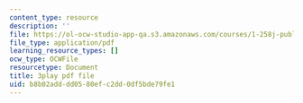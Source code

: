 ```yaml
---
content_type: resource
description: ''
file: https://ol-ocw-studio-app-qa.s3.amazonaws.com/courses/1-258j-public-transportation-systems-spring-2017/b8b02adddd0580efc2dd0df5bde79fe1_h5x7-zejY8c.pdf
file_type: application/pdf
learning_resource_types: []
ocw_type: OCWFile
resourcetype: Document
title: 3play pdf file
uid: b8b02add-dd05-80ef-c2dd-0df5bde79fe1
---
```

